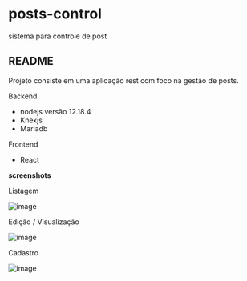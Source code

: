 # posts-control
sistema para controle de post

## README

Projeto consiste em uma aplicação rest com foco na gestão de posts. 

Backend 

- nodejs versão 12.18.4
- Knexjs
- Mariadb

Frontend

- React

**screenshots**

Listagem

![image](https://user-images.githubusercontent.com/28165202/154173655-1c191387-fef6-420e-bc19-de5a90f64f54.png)


Edição / Visualização

![image](https://user-images.githubusercontent.com/28165202/154173560-1894075f-11d3-4083-9e3e-50c1933898ea.png)


Cadastro

![image](https://user-images.githubusercontent.com/28165202/154173462-2322f543-5bd5-4ea2-9f46-9661b094372c.png)

